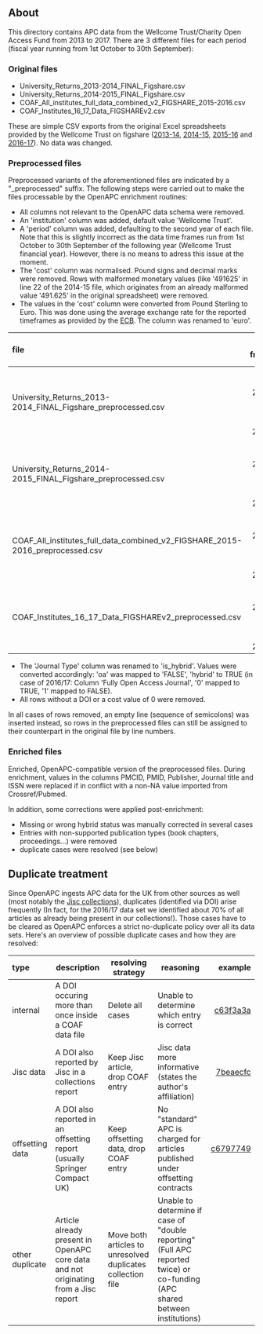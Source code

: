 
## About

This directory contains APC data from the Wellcome Trust/Charity Open Access Fund from 2013 to 2017. There are 3 different files for each period (fiscal year running from 1st October to 30th September):

### Original files

- University_Returns_2013-2014_FINAL_Figshare.csv
- University_Returns_2014-2015_FINAL_Figshare.csv
- COAF_All_institutes_full_data_combined_v2_FIGSHARE_2015-2016.csv
- COAF_Institutes_16_17_Data_FIGSHAREv2.csv

These are simple CSV exports from the original Excel spreadsheets provided by the Wellcome Trust on figshare ([2013-14](http://dx.doi.org/10.6084/M9.FIGSHARE.1321361), [2014-15](https://dx.doi.org/10.6084/m9.figshare.3118936.v1), [2015-16](https://doi.org/10.6084/m9.figshare.4765999.v2) and [2016-17](https://doi.org/10.6084/m9.figshare.6205376)). No data was changed.

### Preprocessed files

Preprocessed variants of the aforementioned files are indicated by a "_preprocessed" suffix. The following steps were carried out to make the files processable by the OpenAPC enrichment routines:

- All columns not relevant to the OpenAPC data schema were removed.
- An 'institution' column was added, default value 'Wellcome Trust'.
- A 'period' column was added, defaulting to the second year of each file. Note that this is slightly incorrect as the data time frames run from 1st October to 30th September of the following year (Wellcome Trust financial year). However, there is no means to adress this issue at the moment.
- The 'cost' column was normalised. Pound signs and decimal marks were removed. Rows with malformed monetary values (like '491625' in line 22 of the 2014-15 file, which originates from an already malformed value '491.625' in the original spreadsheet) were removed.
- The values in the 'cost' column were converted from Pound Sterling to Euro. This was done using the average exchange rate for the reported timeframes as provided by the [ECB](https://www.ecb.europa.eu/stats/exchange/eurofxref/html/eurofxref-graph-gbp.en.html). The column was renamed to 'euro'.

|file                                                                          | time frame                 | exchange rate (1 GBP =)     | 
|:-----------------------------------------------------------------------------|---------------------------:|----------------------------:|
|University_Returns_2013-2014_FINAL_Figshare_preprocessed.csv                  | 01-10-2013 till 30-09-2014 | 1.2215 EUR                  |
|University_Returns_2014-2015_FINAL_Figshare_preprocessed.csv                  | 01-10-2014 till 30-09-2015 | 1.3488 EUR                  |
|COAF_All_institutes_full_data_combined_v2_FIGSHARE_2015-2016_preprocessed.csv | 01-10-2015 till 30-09-2016 | 1.1477 EUR                  |
|COAF_Institutes_16_17_Data_FIGSHAREv2_preprocessed.csv                        | 01-10-2016 till 30-09-2017 | 1.1405 EUR                  |

- The 'Journal Type' column was renamed to 'is_hybrid'. Values were converted accordingly: 'oa' was mapped to 'FALSE', 'hybrid' to TRUE (in case of 2016/17: Column 'Fully Open Access Journal', '0' mapped to TRUE, '1' mapped to FALSE).
- All rows without a DOI or a cost value of 0 were removed.

In all cases of rows removed, an empty line (sequence of semicolons) was inserted instead, so rows in the preprocessed files can still be assigned to their counterpart in the original file by line numbers.

### Enriched files

Enriched, OpenAPC-compatible version of the preprocessed files. During enrichment, values in the columns PMCID, PMID, Publisher, Journal title and ISSN were replaced if in conflict with a non-NA value imported from Crossref/Pubmed. 

In addition, some corrections were applied post-enrichment:

- Missing or wrong hybrid status was manually corrected in several cases
- Entries with non-supported publication types (book chapters, proceedings...) were removed
- duplicate cases were resolved (see below)

## Duplicate treatment

Since OpenAPC ingests APC data for the UK from other sources as well (most notably the [Jisc collections](https://github.com/OpenAPC/openapc-de/tree/master/data/jisc_collections)), duplicates (identified via DOI) arise frequently (In fact, for the 2016/17 data set we identified about 70% of all articles as already being present in our collections!). 
Those cases have to be cleared as OpenAPC enforces a strict no-duplicate policy over all its data sets. Here's an overview of possible duplicate cases and how they are resolved:

| type            |                                              description                                | resolving strategy                                           | reasoning                                                                                                                       | example |
|:----------------|-----------------------------------------------------------------------------------------|--------------------------------------------------------------|---------------------------------------------------------------------------------------------------------------------------------|--------:|
| internal        | A DOI occuring more than once inside a COAF data file                                   | Delete all cases                                             | Unable to determine which entry is correct                                                                                      | [c63f3a3a](https://github.com/OpenAPC/openapc-de/commit/c63f3a3a) |
| Jisc data       | A DOI also reported by Jisc in a collections report                                     | Keep Jisc article, drop COAF entry                           | Jisc data more informative (states the author's affiliation)                                                                    | [7beaecfc](https://github.com/OpenAPC/openapc-de/commit/7beaecfc) |
| offsetting data | A DOI also reported in an offsetting report (usually Springer Compact UK)               | Keep offsetting data, drop COAF entry                        | No "standard" APC is charged for articles published under offsetting contracts                                                  | [c6797749](https://github.com/OpenAPC/openapc-de/commit/c6797749) |
| other duplicate | Article already present in OpenAPC core data and not originating from a Jisc report     | Move both articles to unresolved duplicates collection file  | Unable to determine if case of "double reporting" (Full APC reported twice) or co-funding (APC shared between institutions)     |         |

